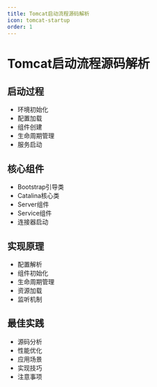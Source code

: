 ```yaml
---
title: Tomcat启动流程源码解析
icon: tomcat-startup
order: 1
---
```


# Tomcat启动流程源码解析

## 启动过程
- 环境初始化
- 配置加载
- 组件创建
- 生命周期管理
- 服务启动

## 核心组件
- Bootstrap引导类
- Catalina核心类
- Server组件
- Service组件
- 连接器启动

## 实现原理
- 配置解析
- 组件初始化
- 生命周期管理
- 资源加载
- 监听机制

## 最佳实践
- 源码分析
- 性能优化
- 应用场景
- 实现技巧
- 注意事项
